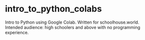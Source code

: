 # intro_to_python_colabs
Intro to Python using Google Colab. Written for schoolhouse.world. Intended audience: high schoolers and above with no programming experience.
